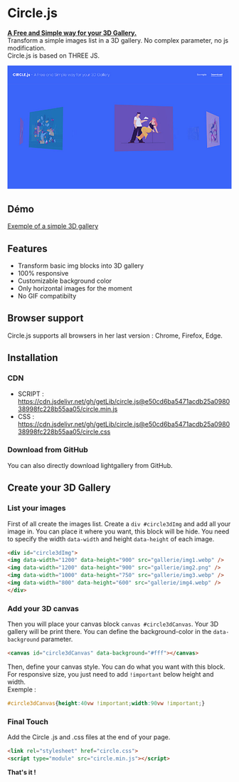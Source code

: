 # Circle.js

<p><b><a href="http://basical.fr/test/3d/circle/">A Free and Simple way for your 3D Gallery.</a></b><br/>
Transform a simple images list in a 3D gallery. No complex parameter, no js modification.<br/>
  Circle.js is based on THREE JS.
</p>
<p><img src="circle-capture.jpg" /></p>

## Démo
<a href="http://basical.fr/test/3d/circle/exemple.html">Exemple of a simple 3D gallery</a>

## Features
* Transform basic img blocks into 3D gallery
* 100% responsive
* Customizable background color
* Only horizontal images for the moment
* No GIF compatibilty
  
## Browser support
Circle.js supports all browsers in her last version : Chrome, Firefox, Edge.

## Installation
### CDN
* SCRIPT : https://cdn.jsdelivr.net/gh/getLib/circle.js@e50cd6ba5471acdb25a098038998fc228b55aa05/circle.min.js
* CSS : https://cdn.jsdelivr.net/gh/getLib/circle.js@e50cd6ba5471acdb25a098038998fc228b55aa05/circle.css
### Download from GitHub
You can also directly download lightgallery from GitHub.

## Create your 3D Gallery

### List your images
First of all create the images list. Create a `div #circle3dImg` and add all your image in.
You can place it where you want, this block will be hide.
You need to specify the width `data-width` and height `data-height` of each image.
```html
<div id="circle3dImg">
<img data-width="1200" data-height="900" src="gallerie/img1.webp" />
<img data-width="1200" data-height="900" src="gallerie/img2.png" />
<img data-width="1000" data-height="750" src="gallerie/img3.webp" />
<img data-width="800" data-height="600" src="gallerie/img4.webp" />
</div>
```
### Add your 3D canvas
Then you will place your canvas block `canvas #circle3dCanvas`. Your 3D gallery will be print there.
You can define the background-color in the `data-background` parameter.
```html
<canvas id="circle3dCanvas" data-background="#fff"></canvas>
```
Then, define your canvas style. You can do what you want with this block.
For responsive size, you just need to add `!important` below height and width.<br/>
Exemple : 
```css
#circle3dCanvas{height:40vw !important;width:90vw !important;}
```

### Final Touch
Add the Circle .js and .css files at the end of your page.
```html
<link rel="stylesheet" href="circle.css">
<script type="module" src="circle.min.js"></script>
```
<strong>That's it !</strong>

